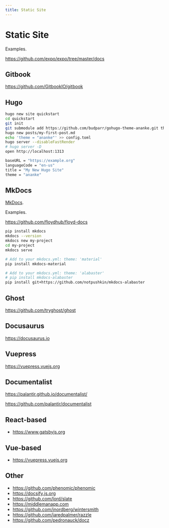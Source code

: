 ```yaml
---
title: Static Site
---
```


# Static Site

Examples.

https://github.com/expo/expo/tree/master/docs

## Gitbook

https://github.com/GitbookIO/gitbook

## Hugo

```bash
hugo new site quickstart
cd quickstart
git init
git submodule add https://github.com/budparr/gohugo-theme-ananke.git themes/ananke
hugo new posts/my-first-post.md 
echo 'theme = "ananke"' >> config.toml
hugo server --disableFastRender
# hugo server -D
open http://localhost:1313
```

```bash
baseURL = "https://example.org"
languageCode = "en-us"
title = "My New Hugo Site"
theme = "ananke"
```

## MkDocs

[MkDocs](https://www.mkdocs.org).

Examples.

https://github.com/floydhub/floyd-docs

```bash
pip install mkdocs
mkdocs --version
mkdocs new my-project
cd my-project
mkdocs serve
```

```bash
# Add to your mkdocs.yml: theme: 'material'
pip install mkdocs-material
```

```bash
# Add to your mkdocs.yml: theme: 'alabaster'
# pip install mkdocs-alabaster
pip install git+https://github.com/notpushkin/mkdocs-alabaster
```

## Ghost

https://github.com/tryghost/ghost

## Docusaurus

https://docusaurus.io

## Vuepress

https://vuepress.vuejs.org

## Documentalist

https://palantir.github.io/documentalist/

https://github.com/palantir/documentalist

## React-based

+ https://www.gatsbyjs.org

## Vue-based

+ https://vuepress.vuejs.org

## Other

+ https://github.com/phenomic/phenomic
+ https://docsify.js.org
+ https://github.com/lord/slate
+ https://middlemanapp.com
+ https://github.com/jnordberg/wintersmith
+ https://github.com/jaredpalmer/razzle
+ https://github.com/pedronauck/docz
